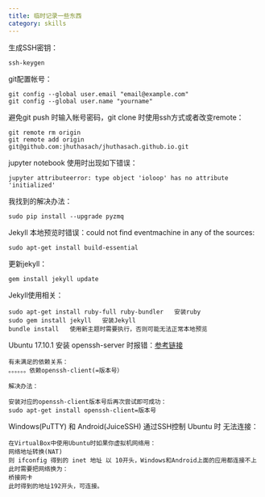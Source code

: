 ```yaml
---
title: 临时记录一些东西
category: skills
---
```

<!-- more -->
生成SSH密钥：

	ssh-keygen

git配置帐号：
	
	git config --global user.email "email@example.com"
	git config --global user.name "yourname"

避免git push 时输入帐号密码，git clone 时使用ssh方式或者改变remote：

	git remote rm origin  
	git remote add origin git@github.com:jhuthasach/jhuthasach.github.io.git


jupyter notebook 使用时出现如下错误：


	jupyter attributeerror: type object 'ioloop' has no attribute 'initialized'

我找到的解决办法：

	sudo pip install --upgrade pyzmq


Jekyll 本地预览时错误：could not find eventmachine in any of the sources:

	sudo apt-get install build-essential

更新jekyll：
	
	gem install jekyll update

Jekyll使用相关：

	sudo apt-get install ruby-full ruby-bundler   安装ruby
	sudo gem install jekyll   安装Jekyll
	bundle install   使用新主题时需要执行，否则可能无法正常本地预览    
    
    
Ubuntu 17.10.1 安装 openssh-server 时报错：[参考链接](https://blog.csdn.net/yuanxiang01/article/details/79235089)
  
    有未满足的依赖关系：
    。。。。。。依赖openssh-client(=版本号）
    
    解决办法：   
    
    安装对应的openssh-client版本号后再次尝试即可成功：
    sudo apt-get install openssh-client=版本号

Windows(PuTTY) 和 Android(JuiceSSH) 通过SSH控制 Ubuntu 时 无法连接：

	在VirtualBox中使用Ubuntu时如果你虚拟机网络用：
    网络地址转换(NAT)
    则 ifconfig 得到的 inet 地址 以 10开头，Windows和Android上面的应用都连接不上
    此时需要把网络换为：
    桥接网卡
    此时得到的地址192开头，可连接。